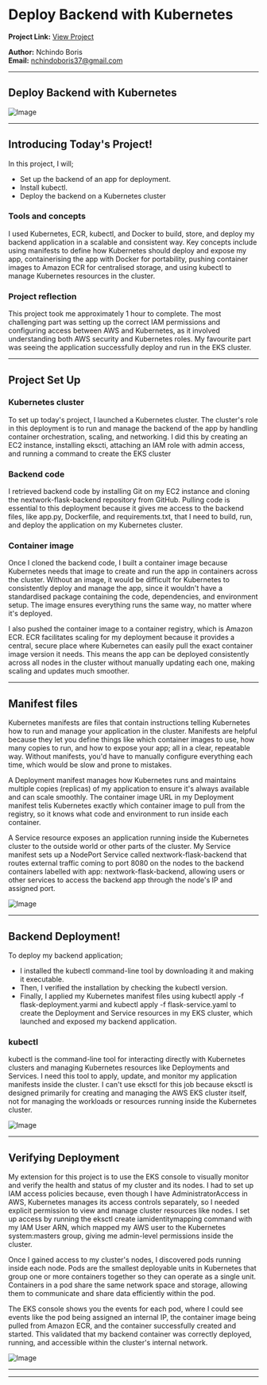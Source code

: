 # Deploy Backend with Kubernetes

**Project Link:** [View Project](http://learn.nextwork.org/projects/aws-compute-eks4)

**Author:** Nchindo Boris  
**Email:** nchindoboris37@gmail.com

---

## Deploy Backend with Kubernetes

![Image](http://learn.nextwork.org/soothed_rose_serene_peach/uploads/aws-compute-eks4_6cfb382f2)

---

## Introducing Today's Project!

In this project, I will;
- Set up the backend of an app for deployment.
- Install kubectl.
- Deploy the backend on a Kubernetes cluster

### Tools and concepts

I used Kubernetes, ECR, kubectl, and Docker to build, store, and deploy my backend application in a scalable and consistent way. 
Key concepts include using manifests to define how Kubernetes should deploy and expose my app, containerising the app with Docker for portability, pushing container images to Amazon ECR for centralised storage, and using kubectl to manage Kubernetes resources in the cluster.

### Project reflection

This project took me approximately 1 hour to complete. 
The most challenging part was setting up the correct IAM permissions and configuring access between AWS and Kubernetes, as it involved understanding both AWS security and Kubernetes roles. 
My favourite part was seeing the application successfully deploy and run in the EKS cluster.

---

## Project Set Up

### Kubernetes cluster

To set up today's project, I launched a Kubernetes cluster. The cluster's role in this deployment is to run and manage the backend of the app by handling container orchestration, scaling, and networking. 
I did this by creating an EC2 instance, installing ekscti, attaching an IAM role with admin access, and running a command to create the EKS cluster

### Backend code

I retrieved backend code by installing Git on my EC2 instance and cloning the nextwork-flask-backend repository from GitHub. 
Pulling code is essential to this deployment because it gives me access to the backend files, like app.py, Dockerfile, and requirements.txt, that I need to build, run, and deploy the application on my Kubernetes cluster.

### Container image

Once I cloned the backend code, I built a container image because Kubernetes needs that image to create and run the app in containers across the cluster. Without an image, it would be difficult for Kubernetes to consistently deploy and manage the app, since it wouldn't have a standardised package containing the code, dependencies, and environment setup. 
The image ensures everything runs the same way, no matter where it's deployed.

I also pushed the container image to a container registry, which is Amazon ECR. 
ECR facilitates scaling for my deployment because it provides a central, secure place where Kubernetes can easily pull the exact container image version it needs. This means the app can be deployed consistently across all nodes in the cluster without manually updating each one, making scaling and updates much smoother.

---

## Manifest files

Kubernetes manifests are files that contain instructions telling Kubernetes how to run and manage your application in the cluster. 
Manifests are helpful because they let you define things like which container images to use, how many copies to run, and how to expose your app; all in a clear, repeatable way. 
Without manifests, you'd have to manually configure everything each time, which would be slow and prone to mistakes.

A Deployment manifest manages how Kubernetes runs and maintains multiple copies (replicas) of my application to ensure it's always available and can scale smoothly. 
The container image URL in my Deployment manifest telis Kubernetes exactly which container image to pull from the registry, so it knows what code and environment to run inside each container.

A Service resource exposes an application running inside the Kubernetes cluster to the outside world or other parts of the cluster. 
My Service manifest sets up a NodePort Service called nextwork-flask-backend that routes external traffic coming to port 8080 on the nodes to the backend containers labelled with app: nextwork-flask-backend, allowing users or other services to access the backend app through the node's IP and assigned port.

![Image](http://learn.nextwork.org/soothed_rose_serene_peach/uploads/aws-compute-eks4_b01876554)

---

## Backend Deployment!

To deploy my backend application;
-  I installed the kubectl command-line tool by downloading it and making it executable.
- Then, I verified the installation by checking the kubectl version.
- Finally, I applied my Kubernetes manifest files using kubectl apply -f flask-deployment.yarmi and kubectl apply -f flask-service.yaml to create the Deployment and Service resources in my EKS cluster, which launched and exposed my backend application.

### kubectl

kubectl is the command-line tool for interacting directly with Kubernetes clusters and managing Kubernetes resources like Deployments and Services. 
I need this tool to apply, update, and monitor my application manifests inside the cluster. 
I can't use eksctl for this job because eksctl is designed primarily for creating and managing the AWS EKS cluster itself, not for managing the workloads or resources running inside the Kubernetes cluster.

![Image](http://learn.nextwork.org/soothed_rose_serene_peach/uploads/aws-compute-eks4_6cfb382f2)

---

## Verifying Deployment

My extension for this project is to use the EKS console to visually monitor and verify the health and status of my cluster and its nodes. 
I had to set up IAM access policies because, even though I have AdministratorAccess in AWS, Kubernetes manages its access controls separately, so I needed explicit permission to view and manage cluster resources like nodes. 
I set up access by running the eksctl create iamidentitymapping command with my IAM User ARN, which mapped my AWS user to the Kubernetes system:masters group, giving me admin-level permissions inside the cluster.

Once I gained access to my cluster's nodes, I discovered pods running inside each node. 
Pods are the smallest deployable units in Kubernetes that group one or more containers together so they can operate as a single unit. 
Containers in a pod share the same network space and storage, allowing them to communicate and share data efficiently within the pod.

The EKS console shows you the events for each pod, where I could see events like the pod being assigned an internal IP, the container image being pulled from Amazon ECR, and the container successfully created and started. 
This validated that my backend container was correctly deployed, running, and accessible within the cluster's internal network.

![Image](http://learn.nextwork.org/soothed_rose_serene_peach/uploads/aws-compute-eks4_3b391f873)

---

---

